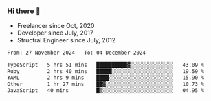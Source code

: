 ### Hi there 👋

- Freelancer since Oct, 2020
- Developer since July, 2017
- Structral Engineer since July, 2012

<!--START_SECTION:waka-->

```txt
From: 27 November 2024 - To: 04 December 2024

TypeScript   5 hrs 51 mins   ██████████▓░░░░░░░░░░░░░░   43.09 %
Ruby         2 hrs 40 mins   █████░░░░░░░░░░░░░░░░░░░░   19.59 %
YAML         2 hrs 9 mins    ████░░░░░░░░░░░░░░░░░░░░░   15.90 %
Other        1 hr 27 mins    ██▓░░░░░░░░░░░░░░░░░░░░░░   10.73 %
JavaScript   40 mins         █▒░░░░░░░░░░░░░░░░░░░░░░░   04.95 %
```

<!--END_SECTION:waka-->

